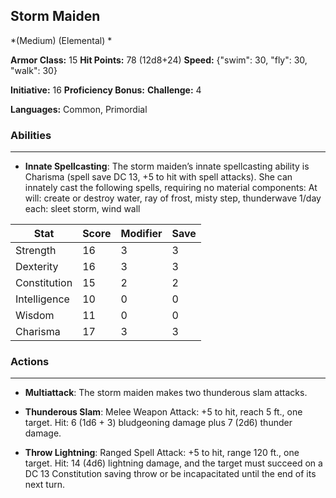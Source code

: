 ## Storm Maiden
*(Medium) (Elemental) *

**Armor Class:** 15
**Hit Points:** 78 (12d8+24)
**Speed:** {"swim": 30, "fly": 30, "walk": 30}

**Initiative:** 16
**Proficiency Bonus:**
**Challenge:** 4

**Languages:** Common, Primordial

### Abilities
 --- 
- **Innate Spellcasting**: The storm maiden’s innate spellcasting ability is Charisma (spell save DC 13, +5 to hit with spell attacks). She can innately cast the following spells, requiring no material components:
At will: create or destroy water, ray of frost, misty step, thunderwave
1/day each: sleet storm, wind wall



| Stat | Score | Modifier | Save |
| ---- | ---- | ---- | ---- |
| Strength | 16 | 3 | 3 |
| Dexterity | 16 | 3 | 3 |
| Constitution | 15 | 2 | 2 |
| Intelligence | 10 | 0 | 0 |
| Wisdom | 11 | 0 | 0 |
| Charisma | 17 | 3 | 3 |

### Actions
 --- 
- **Multiattack**: The storm maiden makes two thunderous slam attacks.

- **Thunderous Slam**: Melee Weapon Attack: +5 to hit, reach 5 ft., one target. Hit: 6 (1d6 + 3) bludgeoning damage plus 7 (2d6) thunder damage.

- **Throw Lightning**: Ranged Spell Attack: +5 to hit, range 120 ft., one target. Hit: 14 (4d6) lightning damage, and the target must succeed on a DC 13 Constitution saving throw or be incapacitated until the end of its next turn.

